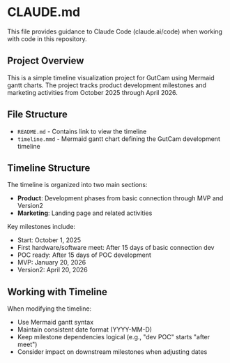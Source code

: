 # CLAUDE.md

This file provides guidance to Claude Code (claude.ai/code) when working with code in this repository.

## Project Overview

This is a simple timeline visualization project for GutCam using Mermaid gantt charts. The project tracks product development milestones and marketing activities from October 2025 through April 2026.

## File Structure

- `README.md` - Contains link to view the timeline
- `timeline.mmd` - Mermaid gantt chart defining the GutCam development timeline

## Timeline Structure

The timeline is organized into two main sections:
- **Product**: Development phases from basic connection through MVP and Version2
- **Marketing**: Landing page and related activities

Key milestones include:
- Start: October 1, 2025
- First hardware/software meet: After 15 days of basic connection dev
- POC ready: After 15 days of POC development
- MVP: January 20, 2026
- Version2: April 20, 2026

## Working with Timeline

When modifying the timeline:
- Use Mermaid gantt syntax
- Maintain consistent date format (YYYY-MM-D)
- Keep milestone dependencies logical (e.g., "dev POC" starts "after meet")
- Consider impact on downstream milestones when adjusting dates